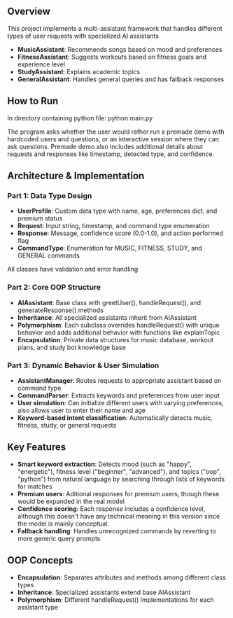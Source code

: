 ## Overview

This project implements a multi-assistant framework that handles different types of user requests with specialized AI assistants

- **MusicAssistant**: Recommends songs based on mood and preferences
- **FitnessAssistant**: Suggests workouts based on fitness goals and experience level
- **StudyAssistant**: Explains academic topics
- **GeneralAssistant**: Handles general queries and has fallback responses

## How to Run

In directory containing python file:
python main.py

The program asks whether the user would rather run a premade demo with hardcoded users and questions, or an interactive session where they can ask questions. Premade demo also includes additional details about requests and responses like timestamp, detected type, and confidence.

## Architecture & Implementation

### Part 1: Data Type Design
- **UserProfile**: Custom data type with name, age, preferences dict, and premium status
- **Request**: Input string, timestamp, and command type enumeration
- **Response**: Message, confidence score (0.0-1.0), and action performed flag
- **CommandType**: Enumeration for MUSIC, FITNESS, STUDY, and GENERAL commands

All classes have validation and error handling

### Part 2: Core OOP Structure
- **AIAssistant**: Base class with greetUser(), handleRequest(), and generateResponse() methods
- **Inheritance**: All specialized assistants inherit from AIAssistant
- **Polymorphism**: Each subclass overrides handleRequest() with unique behavior and adds additional behavior with functions like explainTopic
- **Encapsulation**: Private data structures for music database, workout plans, and study bot knowledge base

### Part 3: Dynamic Behavior & User Simulation
- **AssistantManager**: Routes requests to appropriate assistant based on command type
- **CommandParser**: Extracts keywords and preferences from user input
- **User simulation**: Can initialize different users with varying preferences, also allows user to enter their name and age
- **Keyword-based intent classification**: Automatically detects music, fitness, study, or general requests

## Key Features

- **Smart keyword extraction**: Detects mood (such as "happy", "energetic"), fitness level ("beginner", "advanced"), and topics ("oop", "python") from natural language by searching through lists of keywords for matches
- **Premium users**: Aditional responses for premium users, though these would be expanded in the real model
- **Confidence scoring**: Each response includes a confidence level, although this doesn't have any technical meaning in this version since the model is mainly conceptual.
- **Fallback handling**: Handles unrecognized commands by reverting to more generic query prompts


## OOP Concepts

- **Encapsulation**: Separates attributes and methods among different class types
- **Inheritance**: Specialized assistants extend base AIAssistant
- **Polymorphism**: Different handleRequest() implementations for each assistant type
